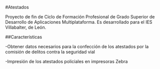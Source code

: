 #Atestados

Proyecto de fin de Ciclo de Formación Profesional de Grado Superior de Desarrollo de Aplicaciones Multiplataforma. Es desarrollado para el IES Villabalter, de León.

##Características

-Obtener datos necesarios para la confección de los atestados por la comisión de delitos contra la seguridad vial

-Impresión de los atestados policiales en impresoras Zebra
